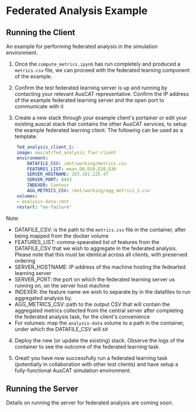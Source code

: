# Federated Analysis Example

## Running the Client
An example for performing federated analysis in the simulation environment.

1. Once the `compute_metrics.ipynb` has run completely and produced a `metrics.csv` file, we can proceed with the federated learning component of the example.

2. Confirm the test federated learning server is up and running by contacting your relevant AusCAT representative. Confirm the IP address of the example federated learning server and the open port to communicate with it

3. Create a new stack through your example client's portainer or edit your existing auscat stack that contains the other AusCAT services, to setup the example federated learning client. The following can be used as a template:

```yaml
    fed_analysis_client_1:
    image: auscat/fed_analysis_flwr:client
    environment:
        DATAFILE_CSV: /mnt/working/metrics.csv
        FEATURES_LIST: mean,D0,D10,D20,D30
        SERVER_HOSTNAME: 203.101.225.47
        SERVER_PORT: 8443
        INDEXER: Contour
        AGG_METRICS_CSV: /mnt/working/agg_metrics_2.csv
    volumes:
    - analysis-data:/mnt
    restart: "on-failure"
```

Note:
- DATAFILE_CSV: is the path to the `metrics.csv` file in the container, after being mapped from the docker volume
- FEATURES_LIST: comma-spearated list of features from the DATAFILE_CSV that we wish to aggregate in the federated analysis.
    Please note that this must be identical across all clients, with preserved ordering
- SERVER_HOSTNAME: IP address of the machine hosting the fedearted learning server
- SERVER_PORT: the port on which the federated learning server us running on, on the server host machine
- INDEXER: the feature name we wish to separate by in the datafiles to run aggregated analysis by.
- AGG_METRICS_CSV: path to the output CSV that will contain the aggregated metrics collected from the central server after completing the federated analysis task, for the client's convenience
- For volumes: map the `analysis-data` volume to a path in the container, under which the DATAFILE_CSV will sit

4. Deploy the new (or update the existing) stack. Observe the logs of the container to see the outcome of the federated learning task.

5. Great! you have now successfully run a federated learning task (potentially in collaboration with other test clients) and have setup a fully-functional AusCAT simulation environment.

## Running the Server

Details on running the server for federated analysis are coming soon.